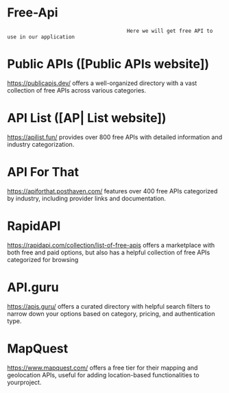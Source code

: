 #                                                               Free-Api
                                           Here we will get free API to use in our application 

                                           
# Public APIs ([Public APIs website]) 
https://publicapis.dev/ 
offers a well-organized directory with a vast collection of free APIs across various categories. 

# API List ([AP| List website]) 
https://apilist.fun/
provides over 800 free APIs with detailed information and industry categorization. 

# API For That 
https://apiforthat.posthaven.com/
features over 400 free APIs categorized by industry, including provider links and documentation. 

# RapidAPI 
https://rapidapi.com/collection/list-of-free-apis
offers a marketplace with both free and paid options, but also has a helpful collection of free APIs categorized for browsing 

# API.guru 
https://apis.guru/
offers a curated directory with helpful search filters to narrow down your options based on category, pricing, and authentication type.

# MapQuest 
https://www.mapquest.com/
offers a free tier for their mapping and geolocation APIs, useful for adding location-based functionalities to yourproject.
